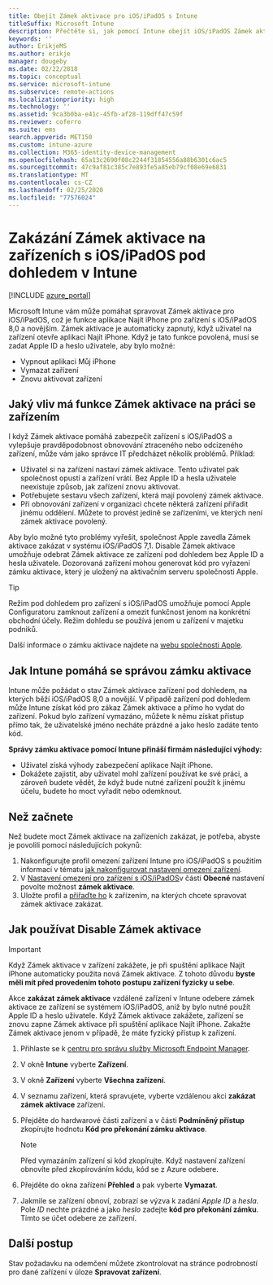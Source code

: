 ```yaml
---
title: Obejít Zámek aktivace pro iOS/iPadOS s Intune
titleSuffix: Microsoft Intune
description: Přečtěte si, jak pomocí Intune obejít iOS/iPadOS Zámek aktivace pro přístup k uzamčeným zařízením.
keywords: ''
author: ErikjeMS
ms.author: erikje
manager: dougeby
ms.date: 02/22/2018
ms.topic: conceptual
ms.service: microsoft-intune
ms.subservice: remote-actions
ms.localizationpriority: high
ms.technology: ''
ms.assetid: 9ca3b0ba-e41c-45fb-af28-119dff47c59f
ms.reviewer: coferro
ms.suite: ems
search.appverid: MET150
ms.custom: intune-azure
ms.collection: M365-identity-device-management
ms.openlocfilehash: 65a13c2690f08c2244f31854556a88b6301c6ac5
ms.sourcegitcommit: 47c9af81c385c7e893fe5a85eb79cf08e69e6831
ms.translationtype: MT
ms.contentlocale: cs-CZ
ms.lasthandoff: 02/25/2020
ms.locfileid: "77576024"
---
```

# <a name="disable-activation-lock-on-supervised-iosipados-devices-with-intune"></a>Zakázání Zámek aktivace na zařízeních s iOS/iPadOS pod dohledem v Intune


[!INCLUDE [azure_portal](../includes/azure_portal.md)]

Microsoft Intune vám může pomáhat spravovat Zámek aktivace pro iOS/iPadOS, což je funkce aplikace Najít iPhone pro zařízení s iOS/iPadOS 8,0 a novějším. Zámek aktivace je automaticky zapnutý, když uživatel na zařízení otevře aplikaci Najít iPhone. Když je tato funkce povolená, musí se zadat Apple ID a heslo uživatele, aby bylo možné:

- Vypnout aplikaci Můj iPhone
- Vymazat zařízení
- Znovu aktivovat zařízení

## <a name="how-activation-lock-affects-you"></a>Jaký vliv má funkce Zámek aktivace na práci se zařízením

I když Zámek aktivace pomáhá zabezpečit zařízení s iOS/iPadOS a vylepšuje pravděpodobnost obnovování ztraceného nebo odcizeného zařízení, může vám jako správce IT předcházet několik problémů. Příklad:

- Uživatel si na zařízení nastaví zámek aktivace. Tento uživatel pak společnost opustí a zařízení vrátí. Bez Apple ID a hesla uživatele neexistuje způsob, jak zařízení znovu aktivovat.
- Potřebujete sestavu všech zařízení, která mají povolený zámek aktivace.
- Při obnovování zařízení v organizaci chcete některá zařízení přiřadit jinému oddělení. Můžete to provést jedině se zařízeními, ve kterých není zámek aktivace povolený.

Aby bylo možné tyto problémy vyřešit, společnost Apple zavedla Zámek aktivace zakázat v systému iOS/iPadOS 7,1. Disable Zámek aktivace umožňuje odebrat Zámek aktivace ze zařízení pod dohledem bez Apple ID a hesla uživatele. Dozorovaná zařízení mohou generovat kód pro vyřazení zámku aktivace, který je uložený na aktivačním serveru společnosti Apple.

>[!TIP]
>Režim pod dohledem pro zařízení s iOS/iPadOS umožňuje pomocí Apple Configuratoru zamknout zařízení a omezit funkčnost jenom na konkrétní obchodní účely. Režim dohledu se používá jenom u zařízení v majetku podniků.

Další informace o zámku aktivace najdete na [webu společnosti Apple](https://support.apple.com/HT201365).

## <a name="how-intune-helps-you-manage-activation-lock"></a>Jak Intune pomáhá se správou zámku aktivace
Intune může požádat o stav Zámek aktivace zařízení pod dohledem, na kterých běží iOS/iPadOS 8,0 a novější. V případě zařízení pod dohledem může Intune získat kód pro zákaz Zámek aktivace a přímo ho vydat do zařízení. Pokud bylo zařízení vymazáno, můžete k němu získat přístup přímo tak, že uživatelské jméno necháte prázdné a jako heslo zadáte tento kód.

**Správy zámku aktivace pomocí Intune přináší firmám následující výhody:**

- Uživatel získá výhody zabezpečení aplikace Najít iPhone.
- Dokážete zajistit, aby uživatel mohl zařízení používat ke své práci, a zároveň budete vědět, že když bude nutné zařízení použít k jinému účelu, budete ho moct vyřadit nebo odemknout.

## <a name="before-you-start"></a>Než začnete
Než budete moct Zámek aktivace na zařízeních zakázat, je potřeba, abyste je povolili pomocí následujících pokynů:

1. Nakonfigurujte profil omezení zařízení Intune pro iOS/iPadOS s použitím informací v tématu [jak nakonfigurovat nastavení omezení zařízení](/intune-azure/configure-devices/how-to-configure-device-restrictions).
2. V [Nastavení omezení pro zařízení s iOS/iPadOS](../configuration/device-restrictions-ios.md)v části **Obecné** nastavení povolte možnost **zámek aktivace**.
3. Uložte profil a [přiřaďte ho](../configuration/device-profile-assign.md) k zařízením, na kterých chcete spravovat zámek aktivace zakázat.


## <a name="how-to-use-disable-activation-lock"></a>Jak používat Disable Zámek aktivace

>[!IMPORTANT]
>Když Zámek aktivace v zařízení zakážete, je při spuštění aplikace Najít iPhone automaticky použita nová Zámek aktivace. Z tohoto důvodu **byste měli mít před provedením tohoto postupu zařízení fyzicky u sebe**.

Akce **zakázat zámek aktivace** vzdálené zařízení v Intune odebere zámek aktivace ze zařízení se systémem iOS/iPadOS, aniž by bylo nutné použít Apple ID a heslo uživatele. Když Zámek aktivace zakážete, zařízení se znovu zapne Zámek aktivace při spuštění aplikace Najít iPhone. Zakažte Zámek aktivace jenom v případě, že máte fyzický přístup k zařízení.

1. Přihlaste se k [centru pro správu služby Microsoft Endpoint Manager](https://go.microsoft.com/fwlink/?linkid=2109431).
3. V okně **Intune** vyberte **Zařízení**.
4. V okně **Zařízení** vyberte **Všechna zařízení**.
5. V seznamu zařízení, která spravujete, vyberte vzdálenou akci **zakázat zámek aktivace** zařízení.
6. Přejděte do hardwarové části zařízení a v části **Podmíněný přístup** zkopírujte hodnotu **Kód pro překonání zámku aktivace**.

    >[!NOTE]
    >Před vymazáním zařízení si kód zkopírujte. Když nastavení zařízení obnovíte před zkopírováním kódu, kód se z Azure odebere.

7. Přejděte do okna zařízení **Přehled** a pak vyberte **Vymazat**.
8. Jakmile se zařízení obnoví, zobrazí se výzva k zadání *Apple ID* a *hesla*. Pole *ID* nechte prázdné a jako *heslo* zadejte **kód pro překonání zámku**. Tímto se účet odebere ze zařízení. 


## <a name="next-steps"></a>Další postup

Stav požadavku na odemčení můžete zkontrolovat na stránce podrobností pro dané zařízení v úloze **Spravovat zařízení**.
